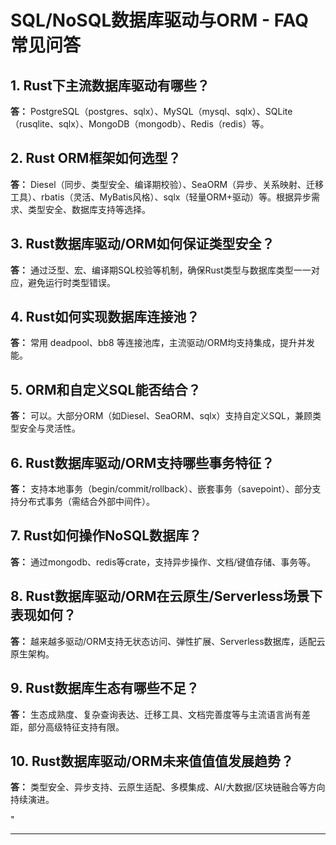 ﻿# SQL/NoSQL数据库驱动与ORM - FAQ常见问答

## 1. Rust下主流数据库驱动有哪些？

**答：** PostgreSQL（postgres、sqlx）、MySQL（mysql、sqlx）、SQLite（rusqlite、sqlx）、MongoDB（mongodb）、Redis（redis）等。

## 2. Rust ORM框架如何选型？

**答：** Diesel（同步、类型安全、编译期校验）、SeaORM（异步、关系映射、迁移工具）、rbatis（灵活、MyBatis风格）、sqlx（轻量ORM+驱动）等。根据异步需求、类型安全、数据库支持等选择。

## 3. Rust数据库驱动/ORM如何保证类型安全？

**答：** 通过泛型、宏、编译期SQL校验等机制，确保Rust类型与数据库类型一一对应，避免运行时类型错误。

## 4. Rust如何实现数据库连接池？

**答：** 常用 deadpool、bb8 等连接池库，主流驱动/ORM均支持集成，提升并发能。

## 5. ORM和自定义SQL能否结合？

**答：** 可以。大部分ORM（如Diesel、SeaORM、sqlx）支持自定义SQL，兼顾类型安全与灵活性。

## 6. Rust数据库驱动/ORM支持哪些事务特征？

**答：** 支持本地事务（begin/commit/rollback）、嵌套事务（savepoint）、部分支持分布式事务（需结合外部中间件）。

## 7. Rust如何操作NoSQL数据库？

**答：** 通过mongodb、redis等crate，支持异步操作、文档/键值存储、事务等。

## 8. Rust数据库驱动/ORM在云原生/Serverless场景下表现如何？

**答：** 越来越多驱动/ORM支持无状态访问、弹性扩展、Serverless数据库，适配云原生架构。

## 9. Rust数据库生态有哪些不足？

**答：** 生态成熟度、复杂查询表达、迁移工具、文档完善度等与主流语言尚有差距，部分高级特征支持有限。

## 10. Rust数据库驱动/ORM未来值值值发展趋势？

**答：** 类型安全、异步支持、云原生适配、多模集成、AI/大数据/区块链融合等方向持续演进。

"

---
